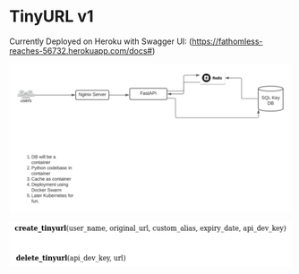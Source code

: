# TinyURL v1

Currently Deployed on Heroku with Swagger UI: (https://fathomless-reaches-56732.herokuapp.com/docs#) 

![Tiny URL v1](/docs/assets/TinyURL_Pythonv1.jpeg "Tiny URL Arch v1")


![System API v1](/docs/assets/system_api.png "System API v1")
